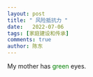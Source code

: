 ```yaml
---
layout: post
title: " 风险抵抗力 "
date:   2022-07-06
tags: [家庭建设和传承]
comments: true
author: 陈东
---
```


<!DOCTYPE html>
<html>
<head>
<style>
span {
  color: blue;
}
</style>
</head>
<body>

<p>My mother has <span style="color:green">green</span> eyes.</p>

</body>
</html>
